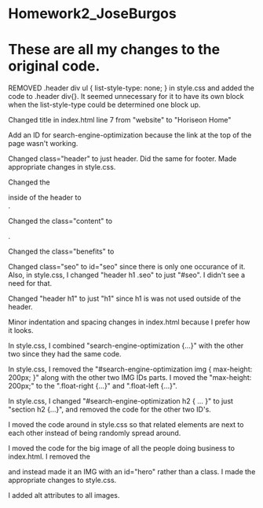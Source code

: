 # Homework2_JoseBurgos

# These are all my changes to the original code.

REMOVED .header div ul { list-style-type: none; } in style.css and added the code to .header div{}.
It seemed unnecessary for it to have its own block when the list-style-type could be determined
one block up.

Changed title in index.html line 7 from "website" to "Horiseon Home"

Add an ID for search-engine-optimization because the link at the top of the page wasn't working.

Changed class="header" to just header. Did the same for footer. Made appropriate changes in style.css.

Changed the <div> inside of the header to <nav>.

Changed the class="content" to <section>.

Changed the class="benefits" to <aside>

Changed class="seo" to id="seo" since there is only one occurance of it. Also, in style.css,
I changed "header h1 .seo" to just "#seo". I didn't see a need for that.

Changed "header h1" to just "h1" since h1 is was not used outside of the header.

Minor indentation and spacing changes in index.html because I prefer how it looks.

In style.css, I combined "search-engine-optimization {...}" with the other two since they
had the same code.

In style.css, I removed the "#search-engine-optimization img { max-height: 200px; }" along with the other
two IMG IDs parts. I moved the "max-height: 200px;" to the ".float-right {...}" and ".float-left {...}".

In style.css, I changed "#search-engine-optimization h2 { ... }" to just "section h2 {...}", and removed
the code for the other two ID's.

I moved the code around in style.css so that related elements are next to each other instead of being
randomly spread around.

I moved the code for the big image of all the people doing business to index.html. I removed the <div>
and instead made it an IMG with an id="hero" rather than a class. I made the appropriate changes to style.css.

I added alt attributes to all images.